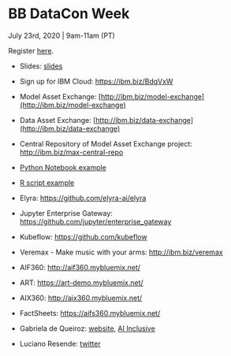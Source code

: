 # BB DataCon Week

July 23rd, 2020 | 9am-11am (PT)

Register [here](https://bbdataconweek.com.br/tendencias-na-area-de-inteligencia-artificial-diretamente-do-codait-ibm-vale-do-silicio).

- Slides: [slides](https://github.com/CODAIT/presentations/blob/master/talks/2020-07-23_BB-DataCon-Week/_20200723_Tend%C3%AAncias%20na%20area%20de%20Intelig%C3%AAncia%20Artificial%20diretamente%20do%20centro%20de%20Open%20Source%2C%20dados%20e%20tecnologias%20de%20intelig%C3%AAncia%20artificial%20da%20IBM%20-%20Vale%20do%20Sil%C3%ADcio.pdf)

- Sign up for IBM Cloud: https://ibm.biz/BdqVxW

- Model Asset Exchange: [http://ibm.biz/model-exchange](http://ibm.biz/model-exchange)

- Data Asset Exchange: [http://ibm.biz/data-exchange](http://ibm.biz/data-exchange)

- Central Repository of Model Asset Exchange project: http://ibm.biz/max-central-repo

- [Python Notebook example](http://ibm.biz/max-notebook)

- [R script example](https://github.com/CODAIT/presentations/blob/master/talks/2019-11-08_Rday-Medellin/object_detector.R)

-  Elyra: https://github.com/elyra-ai/elyra 

- Jupyter Enterprise Gateway: https://github.com/jupyter/enterprise_gateway 

- Kubeflow: https://github.com/kubeflow

- Veremax - Make music with your arms: http://ibm.biz/veremax

- AIF360: http://aif360.mybluemix.net/

- ART: https://art-demo.mybluemix.net/

- AIX360: http://aix360.mybluemix.net/

- FactSheets: https://aifs360.mybluemix.net/

- Gabriela de Queiroz: [website](https://k-roz.com/), [AI Inclusive](https://ai-inclusive.org)

- Luciano Resende: [twitter](https://twitter.com/lresende1975)

